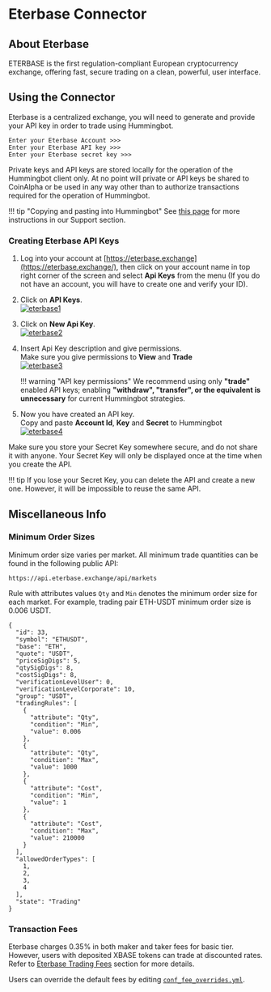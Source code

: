 # Eterbase Connector

## About Eterbase

ETERBASE is the first regulation-compliant European cryptocurrency exchange, offering fast, secure trading on a clean, powerful, user interface.

## Using the Connector

Eterbase is a centralized exchange, you will need to generate and provide your API key in order to trade using Hummingbot.

```
Enter your Eterbase Account >>>
Enter your Eterbase API key >>>
Enter your Eterbase secret key >>>
```

Private keys and API keys are stored locally for the operation of the Hummingbot client only. At no point will private or API keys be shared to CoinAlpha or be used in any way other than to authorize transactions required for the operation of Hummingbot.

!!! tip "Copying and pasting into Hummingbot"
    See [this page](/faq/troubleshooting/#i-cant-copy-and-paste-my-api-keys) for more instructions in our Support section.

### Creating Eterbase API Keys

1. Log into your account at  [https://eterbase.exchange](https://eterbase.exchange/), then click on your account name in top right corner of the screen and select **Api Keys** from the menu  (If you do not have an account, you will have to create one and verify your ID).

2. Click on  **API Keys**.<br />
[![eterbase1](/assets/img/eterbase1.png)](/assets/img/eterbase1.png)

3. Click on  **New Api Key**.<br />
[![eterbase2](/assets/img/eterbase2.png)](/assets/img/eterbase2.png)

4. Insert Api Key description and give permissions.<br />
Make sure you give permissions to **View** and **Trade**<br />
[![eterbase3](/assets/img/eterbase3.png)](/assets/img/eterbase3.png)

    !!! warning "API key permissions"
        We recommend using only  **"trade"** enabled API keys; enabling  **"withdraw", "transfer", or the equivalent is unnecessary**  for current Hummingbot strategies.

5. Now you have created an API key.<br />
Copy and paste **Account Id**, **Key** and **Secret** to Hummingbot<br />
[![eterbase4](/assets/img/eterbase4.png)](/assets/img/eterbase4.png)

Make sure you store your Secret Key somewhere secure, and do not share it with anyone. Your Secret Key will only be displayed once at the time when you create the API.

!!! tip
    If you lose your Secret Key, you can delete the API and create a new one. However, it will be impossible to reuse the same API.

## Miscellaneous Info

### Minimum Order Sizes

Minimum order size varies per market. All minimum trade quantities can be found in the following public API:

```
https://api.eterbase.exchange/api/markets
```

Rule with attributes values `Qty` and `Min` denotes the minimum order size for each market. For example, trading pair ETH-USDT minimum order size is 0.006 USDT.

```
{
  "id": 33,
  "symbol": "ETHUSDT",
  "base": "ETH",
  "quote": "USDT",
  "priceSigDigs": 5,
  "qtySigDigs": 8,
  "costSigDigs": 8,
  "verificationLevelUser": 0,
  "verificationLevelCorporate": 10,
  "group": "USDT",
  "tradingRules": [
    {
      "attribute": "Qty",
      "condition": "Min",
      "value": 0.006
    },
    {
      "attribute": "Qty",
      "condition": "Max",
      "value": 1000
    },
    {
      "attribute": "Cost",
      "condition": "Min",
      "value": 1
    },
    {
      "attribute": "Cost",
      "condition": "Max",
      "value": 210000
    }
  ],
  "allowedOrderTypes": [
    1,
    2,
    3,
    4
  ],
  "state": "Trading"
}
```

### Transaction Fees

Eterbase charges 0.35% in both maker and taker fees for basic tier. However, users with deposited XBASE tokens can trade at discounted rates. Refer to [Eterbase Trading Fees](https://www.eterbase.com/exchange/fees/) section for more details.

Users can override the default fees by editing [`conf_fee_overrides.yml`](https://docs.hummingbot.io/advanced/fee-overrides/).
